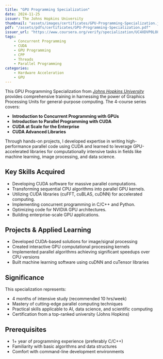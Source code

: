```yaml
---
title: "GPU Programming Specialization"
date: 2024-11-25
issuer: The Johns Hopkins University
thumbnail: "assets/images/certificates/GPU-Programming-Specialization.jpg"
pdf: "/assets/pdfs/certificates/GPU-Programming-Specialization.pdf"
issuer_url: "https://www.coursera.org/verify/specialization/UC4XDVP0LO8G"
tags:
    - Concurrent Programming
    - CUDA
    - GPU Programming
    - CPP
    - Threads
    - Parallel Programming
categories:
    - Hardware Acceleration
    - GPU
---
```


This GPU Programming Specialization from [*Johns Hopkins University*](https://www.jhu.edu/) provides comprehensive training in harnessing the power of Graphics Processing Units for general-purpose computing. The 4-course series covers:

- **Introduction to Concurrent Programming with GPUs**
- **Introduction to Parallel Programming with CUDA**
- **CUDA at Scale for the Enterprise**
- **CUDA Advanced Libraries**

Through hands-on projects, I developed expertise in writing high-performance parallel code using CUDA and learned to leverage GPU-accelerated libraries for computationally intensive tasks in fields like machine learning, image processing, and data science.

## Key Skills Acquired

- Developing CUDA software for massive parallel computations.
- Transforming sequential CPU algorithms into parallel GPU kernels.
- Utilizing CUDA libraries (cuFFT, cuBLAS, cuDNN) for accelerated computing.
- Implementing concurrent programming in C/C++ and Python.
- Optimizing code for NVIDIA GPU architectures.
- Building enterprise-scale GPU applications.

## Projects & Applied Learning

- Developed CUDA-based solutions for image/signal processing
- Created interactive GPU computational processing kernels
- Implemented parallel algorithms achieving significant speedups over CPU versions
- Built machine learning software using cuDNN and cuTensor libraries

## Significance

This specialization represents:
- 4 months of intensive study (recommended 10 hrs/week)
- Mastery of cutting-edge parallel computing techniques
- Practical skills applicable to AI, data science, and scientific computing
- Certification from a top-ranked university (Johns Hopkins)

## Prerequisites

- 1+ year of programming experience (preferably C/C++)
- Familiarity with basic algorithms and data structures
- Comfort with command-line development environments
